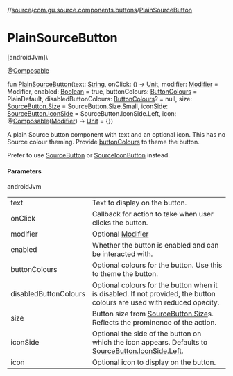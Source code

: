 //[source](../../index.md)/[com.gu.source.components.buttons](index.md)/[PlainSourceButton](-plain-source-button.md)

# PlainSourceButton

[androidJvm]\

@[Composable](https://developer.android.com/reference/kotlin/androidx/compose/runtime/Composable.html)

fun [PlainSourceButton](-plain-source-button.md)(text: [String](https://kotlinlang.org/api/latest/jvm/stdlib/kotlin/-string/index.html), onClick: () -&gt; [Unit](https://kotlinlang.org/api/latest/jvm/stdlib/kotlin/-unit/index.html), modifier: [Modifier](https://developer.android.com/reference/kotlin/androidx/compose/ui/Modifier.html) = Modifier, enabled: [Boolean](https://kotlinlang.org/api/latest/jvm/stdlib/kotlin/-boolean/index.html) = true, buttonColours: [ButtonColours](-button-colours/index.md) = PlainDefault, disabledButtonColours: [ButtonColours](-button-colours/index.md)? = null, size: [SourceButton.Size](-source-button/-size/index.md) = SourceButton.Size.Small, iconSide: [SourceButton.IconSide](-source-button/-icon-side/index.md) = SourceButton.IconSide.Left, icon: @[Composable](https://developer.android.com/reference/kotlin/androidx/compose/runtime/Composable.html)([Modifier](https://developer.android.com/reference/kotlin/androidx/compose/ui/Modifier.html)) -&gt; [Unit](https://kotlinlang.org/api/latest/jvm/stdlib/kotlin/-unit/index.html) = {})

A plain Source button component with text and an optional icon. This has no Source colour theming. Provide [buttonColours](-plain-source-button.md) to theme the button.

Prefer to use [SourceButton](-source-button/index.md) or [SourceIconButton](-source-icon-button.md) instead.

#### Parameters

androidJvm

| | |
|---|---|
| text | Text to display on the button. |
| onClick | Callback for action to take when user clicks the button. |
| modifier | Optional [Modifier](https://developer.android.com/reference/kotlin/androidx/compose/ui/Modifier.html) |
| enabled | Whether the button is enabled and can be interacted with. |
| buttonColours | Optional colours for the button. Use this to theme the button. |
| disabledButtonColours | Optional colours for the button when it is disabled. If not provided, the button colours are used with reduced opacity. |
| size | Button size from [SourceButton.Size](-source-button/-size/index.md)s. Reflects the prominence of the action. |
| iconSide | Optional the side of the button on which the icon appears. Defaults to [SourceButton.IconSide.Left](-source-button/-icon-side/-left/index.md). |
| icon | Optional icon to display on the button. |
